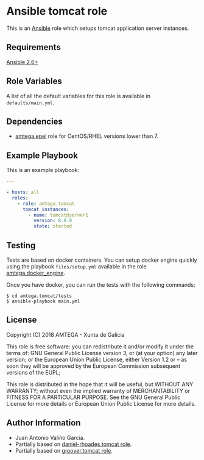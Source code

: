 # Ansible tomcat role

This is an [Ansible](http://www.ansible.com) role which setups tomcat application server instances.

## Requirements

[Ansible 2.6+](http://docs.ansible.com/ansible/latest/intro_installation.html)

## Role Variables

A list of all the default variables for this role is available in `defaults/main.yml`.

## Dependencies

- [amtega.epel](https://galaxy.ansible.com/amtega/epel) role for CentOS/RHEL versions lower than 7.

## Example Playbook

This is an example playbook:

```yaml
---

- hosts: all
  roles:
    - role: amtega.tomcat
      tomcat_instances:
        - name: tomcat@server1
          version: 8.0.9
          state: started
```

## Testing

Tests are based on docker containers. You can setup docker engine quickly using the playbook `files/setup.yml` available in the role [amtega.docker_engine](https://galaxy.ansible.com/amtega/docker_engine).

Once you have docker, you can run the tests with the following commands:

```shell
$ cd amtega.tomcat/tests
$ ansible-playbook main.yml
```

## License

Copyright (C) 2018 AMTEGA - Xunta de Galicia

This role is free software: you can redistribute it and/or modify
it under the terms of:
GNU General Public License version 3, or (at your option) any later version;
or the European Union Public License, either Version 1.2 or – as soon
they will be approved by the European Commission ­subsequent versions of
the EUPL;

This role is distributed in the hope that it will be useful,
but WITHOUT ANY WARRANTY; without even the implied warranty of
MERCHANTABILITY or FITNESS FOR A PARTICULAR PURPOSE.  See the
GNU General Public License for more details or European Union Public License for more details.

## Author Information

- Juan Antonio Valiño García.
- Partially based on [daniel-rhoades.tomcat role](https://galaxy.ansible.com/daniel-rhoades/tomcat).
- Partially based on [groover.tomcat role](https://galaxy.ansible.com/groover/tomcat).
